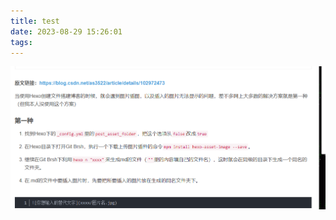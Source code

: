 ```yaml
---
title: test
date: 2023-08-29 15:26:01
tags:
---
```


![image-20230829152616664](test/image-20230829152616664.png)

